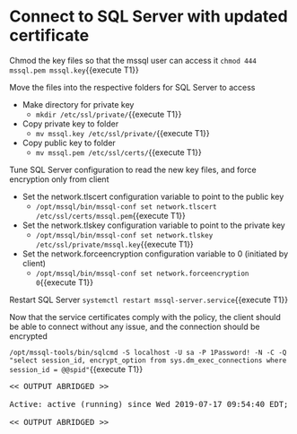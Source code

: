 # Connect to SQL Server with updated certificate

Chmod the key files so that the mssql user can access it
`chmod 444 mssql.pem mssql.key`{{execute T1}} 

Move the files into the respective folders for SQL Server to access
* Make directory for private key
    * `mkdir /etc/ssl/private/`{{execute T1}} 
* Copy private key to folder
    * `mv mssql.key /etc/ssl/private/`{{execute T1}} 
* Copy public key to folder
    * `mv mssql.pem /etc/ssl/certs/`{{execute T1}} 

Tune SQL Server configuration to read the new key files, and force encryption only from client
* Set the network.tlscert configuration variable to point to the public key
    * `/opt/mssql/bin/mssql-conf set network.tlscert /etc/ssl/certs/mssql.pem`{{execute T1}} 
* Set the network.tlskey configuration variable to point to the private key
    * `/opt/mssql/bin/mssql-conf set network.tlskey /etc/ssl/private/mssql.key`{{execute T1}} 
* Set the network.forceencryption configuration variable to 0 (initiated by client)
    * `/opt/mssql/bin/mssql-conf set network.forceencryption 0`{{execute T1}} 

Restart SQL Server
`systemctl restart mssql-server.service`{{execute T1}}

Now that the service certificates comply with the policy, the client should be able to connect
without any issue, and the connection should be encrypted

`/opt/mssql-tools/bin/sqlcmd -S localhost -U sa -P 1Password! -N -C -Q "select session_id, encrypt_option from sys.dm_exec_connections where session_id = @@spid"`{{execute T1}}

<pre class="file">
<< OUTPUT ABRIDGED >>

Active: active (running) since Wed 2019-07-17 09:54:40 EDT; 2s ago

<< OUTPUT ABRIDGED >>
</pre>
